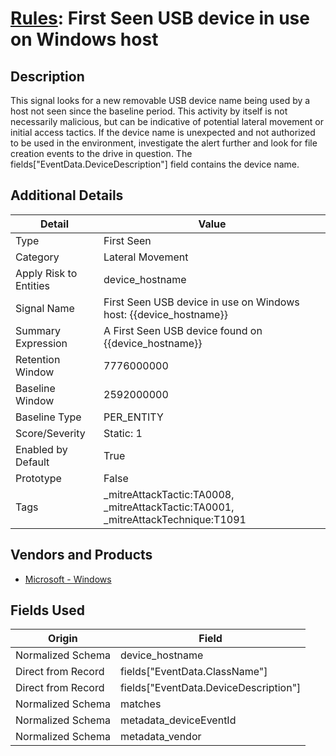 # [Rules](README.md): First Seen USB device in use on Windows host

## Description
This signal looks for a new removable USB device name being used by a host not seen since the baseline period. This activity by itself is not necessarily malicious, but can be indicative of potential lateral movement or initial access tactics. If the device name is unexpected and not authorized to be used in the environment, investigate the alert further and look for file creation events to the drive in question. The fields["EventData.DeviceDescription"] field contains the device name.

## Additional Details
|Detail|Value|
|----|----|
|Type|First Seen|
|Category|Lateral Movement|
|Apply Risk to Entities|device_hostname|
|Signal Name|First Seen USB device in use on Windows host: {{device_hostname}}|
|Summary Expression|A First Seen USB device found on {{device_hostname}}|
|Retention Window|7776000000|
|Baseline Window|2592000000|
|Baseline Type|PER_ENTITY|
|Score/Severity|Static: 1|
|Enabled by Default|True|
|Prototype|False|
|Tags|_mitreAttackTactic:TA0008, _mitreAttackTactic:TA0001, _mitreAttackTechnique:T1091|
## Vendors and Products
- [Microsoft - Windows](../products/1ff7546c-cb36-4a24-87f7-89d2cecc5761.md)


## Fields Used

|Origin|Field|
|----|----|
|Normalized Schema|device_hostname|
|Direct from Record|fields["EventData.ClassName"]|
|Direct from Record|fields["EventData.DeviceDescription"]|
|Normalized Schema|matches|
|Normalized Schema|metadata_deviceEventId|
|Normalized Schema|metadata_vendor|


